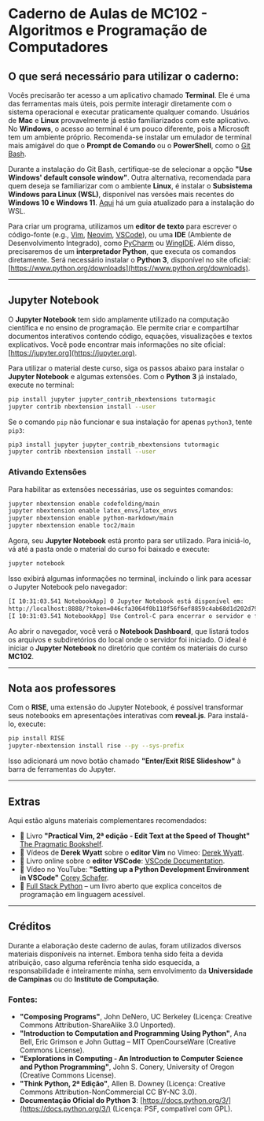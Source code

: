 # Caderno de Aulas de MC102 - Algoritmos e Programação de Computadores

## O que será necessário para utilizar o caderno:

Vocês precisarão ter acesso a um aplicativo chamado **Terminal**. Ele é uma das ferramentas mais úteis, pois permite interagir diretamente com o sistema operacional e executar praticamente qualquer comando. Usuários de **Mac** e **Linux** provavelmente já estão familiarizados com este aplicativo. No **Windows**, o acesso ao terminal é um pouco diferente, pois a Microsoft tem um ambiente próprio. Recomenda-se instalar um emulador de terminal mais amigável do que o **Prompt de Comando** ou o **PowerShell**, como o [Git Bash](https://git-scm.com/downloads). 

Durante a instalação do Git Bash, certifique-se de selecionar a opção **"Use Windows' default console window"**. Outra alternativa, recomendada para quem deseja se familiarizar com o ambiente **Linux**, é instalar o **Subsistema Windows para Linux (WSL)**, disponível nas versões mais recentes do **Windows 10 e Windows 11**. [Aqui](https://docs.microsoft.com/pt-br/windows/wsl/install) há um guia atualizado para a instalação do WSL.

Para criar um programa, utilizamos um **editor de texto** para escrever o código-fonte (e.g., [Vim](http://www.vim.org/), [Neovim](https://neovim.io/), [VSCode](https://code.visualstudio.com/)), ou uma **IDE** (Ambiente de Desenvolvimento Integrado), como [PyCharm](https://www.jetbrains.com/pycharm/) ou [WingIDE](http://wingware.com/). Além disso, precisaremos de um **interpretador Python**, que executa os comandos diretamente. Será necessário instalar o **Python 3**, disponível no site oficial: [https://www.python.org/downloads](https://www.python.org/downloads).

---

## Jupyter Notebook

O **Jupyter Notebook** tem sido amplamente utilizado na computação científica e no ensino de programação. Ele permite criar e compartilhar documentos interativos contendo código, equações, visualizações e textos explicativos. Você pode encontrar mais informações no site oficial: [https://jupyter.org](https://jupyter.org).

Para utilizar o material deste curso, siga os passos abaixo para instalar o **Jupyter Notebook** e algumas extensões. Com o **Python 3** já instalado, execute no terminal:

```sh
pip install jupyter jupyter_contrib_nbextensions tutormagic
jupyter contrib nbextension install --user
```

Se o comando `pip` não funcionar e sua instalação for apenas `python3`, tente `pip3`:

```sh
pip3 install jupyter jupyter_contrib_nbextensions tutormagic
jupyter contrib nbextension install --user
```

### Ativando Extensões

Para habilitar as extensões necessárias, use os seguintes comandos:

```sh
jupyter nbextension enable codefolding/main
jupyter nbextension enable latex_envs/latex_envs
jupyter nbextension enable python-markdown/main
jupyter nbextension enable toc2/main
```

Agora, seu **Jupyter Notebook** está pronto para ser utilizado. Para iniciá-lo, vá até a pasta onde o material do curso foi baixado e execute:

```sh
jupyter notebook
```

Isso exibirá algumas informações no terminal, incluindo o link para acessar o Jupyter Notebook pelo navegador:

```sh
[I 10:31:03.541 NotebookApp] O Jupyter Notebook está disponível em:
http://localhost:8888/?token=046cfa3064f0b118f56f6ef8859c4ab68d1d202d79445759
[I 10:31:03.541 NotebookApp] Use Control-C para encerrar o servidor e fechar todas as sessões.
```

Ao abrir o navegador, você verá o **Notebook Dashboard**, que listará todos os arquivos e subdiretórios do local onde o servidor foi iniciado. O ideal é iniciar o **Jupyter Notebook** no diretório que contém os materiais do curso **MC102**.

---

## Nota aos professores

Com o **RISE**, uma extensão do Jupyter Notebook, é possível transformar seus notebooks em apresentações interativas com **reveal.js**. Para instalá-lo, execute:

```sh
pip install RISE
jupyter-nbextension install rise --py --sys-prefix
```

Isso adicionará um novo botão chamado **"Enter/Exit RISE Slideshow"** à barra de ferramentas do Jupyter.

---

## Extras

Aqui estão alguns materiais complementares recomendados:

- 📖 Livro **"Practical Vim, 2ª edição - Edit Text at the Speed of Thought"** [The Pragmatic Bookshelf](https://pragprog.com/book/dnvim2/practical-vim-second-edition).
- 🎥 Vídeos de **Derek Wyatt** sobre o **editor Vim** no Vimeo: [Derek Wyatt](https://vimeo.com/user1690209).
- 📖 Livro online sobre o **editor VSCode**: [VSCode Documentation](https://code.visualstudio.com/docs).
- 🎥 Vídeo no YouTube: **"Setting up a Python Development Environment in VSCode"** [Corey Schafer](https://www.youtube.com/watch?v=-nh9rCzPJ20).
- 📘 [Full Stack Python](http://www.fullstackpython.com) – um livro aberto que explica conceitos de programação em linguagem acessível.

---

## Créditos

Durante a elaboração deste caderno de aulas, foram utilizados diversos materiais disponíveis na internet. Embora tenha sido feita a devida atribuição, caso alguma referência tenha sido esquecida, a responsabilidade é inteiramente minha, sem envolvimento da **Universidade de Campinas** ou do **Instituto de Computação**.

### Fontes:

- **"Composing Programs"**, John DeNero, UC Berkeley (Licença: Creative Commons Attribution-ShareAlike 3.0 Unported).
- **"Introduction to Computation and Programming Using Python"**, Ana Bell, Eric Grimson e John Guttag – MIT OpenCourseWare (Creative Commons License).
- **"Explorations in Computing - An Introduction to Computer Science and Python Programming"**, John S. Conery, University of Oregon (Creative Commons License).
- **"Think Python, 2ª Edição"**, Allen B. Downey (Licença: Creative Commons Attribution-NonCommercial CC BY-NC 3.0).
- **Documentação Oficial do Python 3**: [https://docs.python.org/3/](https://docs.python.org/3/) (Licença: PSF, compatível com GPL).
